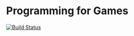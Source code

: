 Programming for Games
=====================

[![Build Status](https://magnum.travis-ci.com/DanNixon/NCL_CSC3221.svg?token=hEeXj1er91qf6vBmhf9x)](https://magnum.travis-ci.com/DanNixon/NCL_CSC3221)
